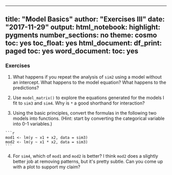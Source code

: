 
<!-- rnb-text-begin -->

---
title: "Model Basics"
author: "Exercises III"
date: "2017-11-29"
output:
  html_notebook:
    highlight: pygments
    number_sections: no
    theme: cosmo
    toc: yes
    toc_float: yes
  html_document:
    df_print: paged
    toc: yes
  word_document:
    toc: yes
---


### Exercises

1.  What happens if you repeat the analysis of `sim2` using a model without
    an intercept. What happens to the model equation? What happens to the
    predictions?
    
2.  Use `model_matrix()` to explore the equations generated for the models
    I fit to `sim3` and `sim4`. Why is `*` a good shorthand for interaction?

3.  Using the basic principles, convert the formulas in the following two
    models into functions. (Hint: start by converting the categorical variable
    into 0-1 variables.)
    

<!-- rnb-text-end -->


<!-- rnb-chunk-begin -->

    
<!-- rnb-source-begin eyJkYXRhIjpbIm1vZDEgPC0gbG0oeSB+IHgxICsgeDIsIGRhdGEgPSBzaW0zKSIsIm1vZDIgPC0gbG0oeSB+IHgxICogeDIsIGRhdGEgPSBzaW0zKSJdfQ== -->
    
    ```r
    mod1 <- lm(y ~ x1 + x2, data = sim3)
    mod2 <- lm(y ~ x1 * x2, data = sim3)
    ```
<!-- rnb-source-end -->

<!-- rnb-chunk-end -->


<!-- rnb-text-begin -->


4.   For `sim4`,  which of `mod1` and `mod2` is better? I think `mod2` does a 
     slightly better job at removing patterns, but it's pretty subtle. Can you 
     come up with a plot to support my claim? 
     

<!-- rnb-text-end -->

